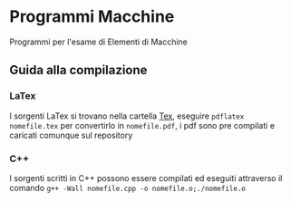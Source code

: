 # Programmi Macchine
Programmi per l'esame di Elementi di Macchine

## Guida alla compilazione
### LaTex
I sorgenti LaTex si trovano nella cartella [Tex](/Tex), eseguire `pdflatex nomefile.tex` per convertirlo in `nomefile.pdf`, i pdf
sono pre compilati e caricati comunque sul repository

### C++
I sorgenti scritti in C++ possono essere compilati ed eseguiti attraverso il comando `g++ -Wall nomefile.cpp -o nomefile.o;./nomefile.o`

